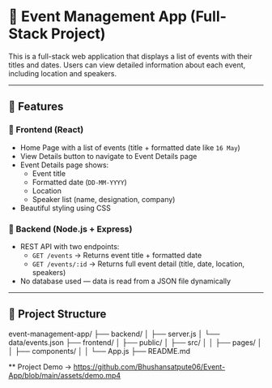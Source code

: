 # 🎉 Event Management App (Full-Stack Project)

This is a full-stack web application that displays a list of events with their titles and dates. Users can view detailed information about each event, including location and speakers.

---

## 🚀 Features

### 🔹 Frontend (React)
- Home Page with a list of events (title + formatted date like `16 May`)
- View Details button to navigate to Event Details page
- Event Details page shows:
  - Event title
  - Formatted date (`DD-MM-YYYY`)
  - Location
  - Speaker list (name, designation, company)
- Beautiful styling using CSS

### 🔹 Backend (Node.js + Express)
- REST API with two endpoints:
  - `GET /events` → Returns event title + formatted date
  - `GET /events/:id` → Returns full event detail (title, date, location, speakers)
- No database used — data is read from a JSON file dynamically

---

## 📁 Project Structure

event-management-app/
├── backend/
│ ├── server.js
│ └── data/events.json
├── frontend/
│ ├── public/
│ ├── src/
│ │ ├── pages/
│ │ ├── components/
│ │ └── App.js
├── README.md

** Project Demo -> https://github.com/Bhushansatpute06/Event-App/blob/main/assets/demo.mp4
